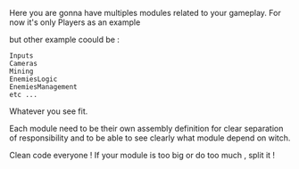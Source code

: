 Here you are gonna have multiples modules related to your gameplay. 
For now it's only Players as an example 

but other example coould be : 

```
Inputs 
Cameras
Mining
EnemiesLogic
EnemiesManagement
etc ... 
```

Whatever you see fit. 

Each module need to be their own assembly definition for clear separation of responsibility and to be able to see clearly what module depend on witch.

Clean code everyone ! If your module is too big or do too much , split it ! 